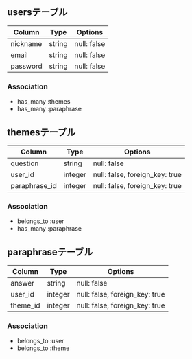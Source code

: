 ## usersテーブル
|Column|Type|Options|
|------|----|-------|
|nickname|string|null: false|
|email|string|null: false|
|password|string|null: false|
### Association
- has_many :themes
- has_many :paraphrase
## themesテーブル
|Column|Type|Options|
|------|----|-------|
|question|string|null: false|
|user_id|integer|null: false, foreign_key: true|
|paraphrase_id|integer|null: false, foreign_key: true|
### Association
- belongs_to :user
- has_many :paraphrase
## paraphraseテーブル
|Column|Type|Options|
|------|----|-------|
|answer|string|null: false|
|user_id|integer|null: false, foreign_key: true|
|theme_id|integer|null: false, foreign_key: true|
### Association
- belongs_to :user
- belongs_to :theme